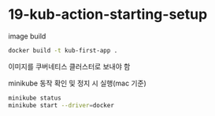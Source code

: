 # 19-kub-action-starting-setup

image build

``` bash
docker build -t kub-first-app . 
```

이미지를 쿠버네티스 클러스터로 보내야 함

minikube 동작 확인 및 정지 시 실행(mac 기준)

``` bash
minikube status
minikube start --driver=docker
```
